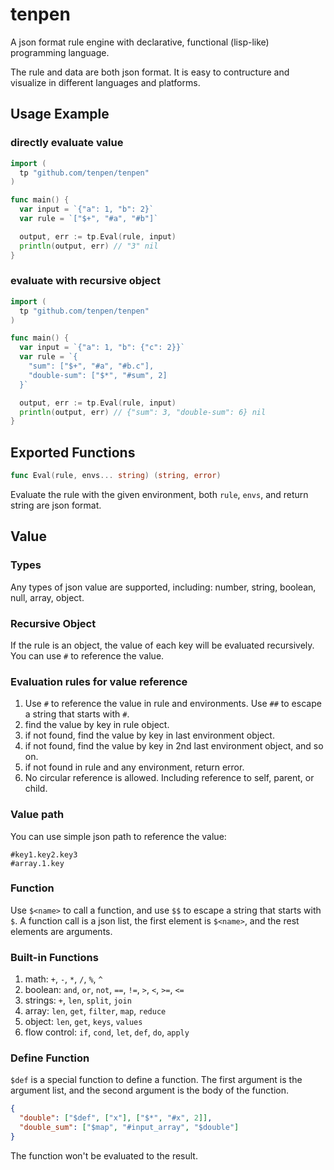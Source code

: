 # tenpen

A json format rule engine with declarative, functional (lisp-like) programming
language.

The rule and data are both json format. It is easy to contructure and visualize
in different languages and platforms.

## Usage Example

### directly evaluate value

```go
import (
  tp "github.com/tenpen/tenpen"
)

func main() {
  var input = `{"a": 1, "b": 2}`
  var rule = `["$+", "#a", "#b"]`

  output, err := tp.Eval(rule, input)
  println(output, err) // "3" nil
}
```

### evaluate with recursive object

```go
import (
  tp "github.com/tenpen/tenpen"
)

func main() {
  var input = `{"a": 1, "b": {"c": 2}}`
  var rule = `{
    "sum": ["$+", "#a", "#b.c"],
    "double-sum": ["$*", "#sum", 2]
  }`

  output, err := tp.Eval(rule, input)
  println(output, err) // {"sum": 3, "double-sum": 6} nil
}
```

## Exported Functions

```go
func Eval(rule, envs... string) (string, error)
```

Evaluate the rule with the given environment, both `rule`, `envs`, and return
string are json format.

## Value

### Types

Any types of json value are supported, including: number, string, boolean, null,
array, object.

### Recursive Object

If the rule is an object, the value of each key will be evaluated recursively.
You can use `#` to reference the value.

### Evaluation rules for value reference

1. Use `#` to reference the value in rule and environments. Use `##` to escape
   a string that starts with `#`.
1. find the value by key in rule object.
1. if not found, find the value by key in last environment object.
1. if not found, find the value by key in 2nd last environment object, and so
   on.
1. if not found in rule and any environment, return error.
1. No circular reference is allowed. Including reference to self, parent, or
   child.

### Value path

You can use simple json path to reference the value:

```
#key1.key2.key3
#array.1.key
```

### Function

Use `$<name>` to call a function, and use `$$` to escape a string that starts
with `$`. A function call is a json list, the first element is `$<name>`, and
the rest elements are arguments.

### Built-in Functions

1. math: `+`, `-`, `*`, `/`, `%`, `^`
1. boolean: `and`, `or`, `not`, `==`, `!=`, `>`, `<`, `>=`, `<=`
1. strings: `+`, `len`, `split`, `join`
1. array: `len`, `get`, `filter`, `map`, `reduce`
1. object: `len`, `get`, `keys`, `values`
1. flow control: `if`, `cond`, `let`, `def`, `do`, `apply`

### Define Function

`$def` is a special function to define a function. The first argument is the
argument list, and the second argument is the body of the function.

```json
{
  "double": ["$def", ["x"], ["$*", "#x", 2]],
  "double_sum": ["$map", "#input_array", "$double"]
}
```

The function won't be evaluated to the result.
